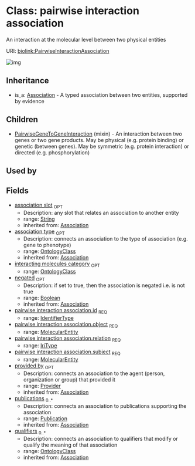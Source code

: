 # Class: pairwise interaction association


An interaction at the molecular level between two physical entities

URI: [biolink:PairwiseInteractionAssociation](https://w3id.org/biolink/vocab/PairwiseInteractionAssociation)

![img](http://yuml.me/diagram/nofunky;dir:TB/class/\[ClinicalModifier]<clinical%20modifier%20qualifier(i)%200..1-%20\[PairwiseInteractionAssociation|id:identifier_type;relation:iri_type;negated(i):boolean%20%3F;association_slot(i):string%20%3F;edge_label(i):label_type%20%3F],%20\[EvidenceType]<has%20evidence(i)%200..1-%20\[PairwiseInteractionAssociation],%20\[ConfidenceLevel]<has%20confidence%20level(i)%200..1-%20\[PairwiseInteractionAssociation],%20\[Provider]<provided%20by(i)%200..1-%20\[PairwiseInteractionAssociation],%20\[Publication]<publications(i)%200..*-%20\[PairwiseInteractionAssociation],%20\[OntologyClass]<qualifiers(i)%200..*-%20\[PairwiseInteractionAssociation],%20\[OntologyClass]<association%20type(i)%200..1-%20\[PairwiseInteractionAssociation],%20\[OntologyClass]<interacting%20molecules%20category%200..1-%20\[PairwiseInteractionAssociation],%20\[MolecularEntity]<object%201..1-%20\[PairwiseInteractionAssociation],%20\[MolecularEntity]<subject%201..1-%20\[PairwiseInteractionAssociation],%20\[PairwiseGeneToGeneInteraction]uses%20-.->\[PairwiseInteractionAssociation],%20\[Association]^-\[PairwiseInteractionAssociation])
## Inheritance

 *  is_a: [Association](Association.md) - A typed association between two entities, supported by evidence
## Children

 * [PairwiseGeneToGeneInteraction](PairwiseGeneToGeneInteraction.md) (mixin)  - An interaction between two genes or two gene products. May be physical (e.g. protein binding) or genetic (between genes). May be symmetric (e.g. protein interaction) or directed (e.g. phosphorylation)
## Used by

## Fields

 * [association slot](association_slot.md)  <sub>OPT</sub>
    * Description: any slot that relates an association to another entity
    * range: [String](String.md)
    * inherited from: [Association](Association.md)
 * [association type](association_type.md)  <sub>OPT</sub>
    * Description: connects an association to the type of association (e.g. gene to phenotype)
    * range: [OntologyClass](OntologyClass.md)
    * inherited from: [Association](Association.md)
 * [interacting molecules category](interacting_molecules_category.md)  <sub>OPT</sub>
    * range: [OntologyClass](OntologyClass.md)
 * [negated](negated.md)  <sub>OPT</sub>
    * Description: if set to true, then the association is negated i.e. is not true
    * range: [Boolean](Boolean.md)
    * inherited from: [Association](Association.md)
 * [pairwise interaction association.id](pairwise_interaction_association_id.md)  <sub>REQ</sub>
    * range: [IdentifierType](IdentifierType.md)
 * [pairwise interaction association.object](pairwise_interaction_association_object.md)  <sub>REQ</sub>
    * range: [MolecularEntity](MolecularEntity.md)
 * [pairwise interaction association.relation](pairwise_interaction_association_relation.md)  <sub>REQ</sub>
    * range: [IriType](IriType.md)
 * [pairwise interaction association.subject](pairwise_interaction_association_subject.md)  <sub>REQ</sub>
    * range: [MolecularEntity](MolecularEntity.md)
 * [provided by](provided_by.md)  <sub>OPT</sub>
    * Description: connects an association to the agent (person, organization or group) that provided it
    * range: [Provider](Provider.md)
    * inherited from: [Association](Association.md)
 * [publications](publications.md)  <sub>0..*</sub>
    * Description: connects an association to publications supporting the association
    * range: [Publication](Publication.md)
    * inherited from: [Association](Association.md)
 * [qualifiers](qualifiers.md)  <sub>0..*</sub>
    * Description: connects an association to qualifiers that modify or qualify the meaning of that association
    * range: [OntologyClass](OntologyClass.md)
    * inherited from: [Association](Association.md)
